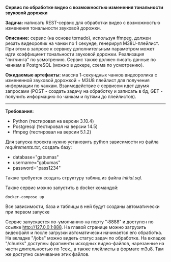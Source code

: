 **Сервис по обработке видео с возможностью изменения тональности звуковой дорожки**

**Задача:** написать REST-сервис для обработки видео с возможностью изменения тональности звуковой дорожки.

**Описание:** сервис (на основе tornado), используя ffmpeg, должен резать видеоролик на чанки по 1 секунде, генерируя M38U-плейлист. При этом в запросе к сервису дополнительным параметром может идти коэффициент тональности звуковой дорожки. Реализация "питчинга" по усмотрению. Сервис также должен писать данные по чанкам в PostgreSQL (можно в докере, схема по усмотрению). 

**Ожидаемые артефакты:** массив 1-секундных чанков видеоролика с измененной звуковой дорожкой + M3U8 плейлист для получения информации по чанкам. Взаимодействие с сервисом идет двумя запросами (POST - создать задачу на обработку и записать в бд, GET - получить информацию по чанкам и путями до плейлистов).

---

**Требования:**

 - Python (тестировал на версии 3.10.4)
 - Postgresql (тестировал на версии 14.5)
 - ffmpeg (тестировал на версии 5.1.2)

Для запуска проекта нужно установить python зависимости из файла _requirements.txt_, создать базу:
 - database="gabumas"
 - username="gabumas"
 - password="pass1234"

Также требуется создать структуру таблиц из файла _initial.sql_.

Также сервис можно запустить в docker командой:
```
docker-compose up
```
Все зависимости, база и таблицы в ней будут созданы автоматически при первом запуске

Сервис запускается по-умолчанию на порту ":8888" и доступен по ссылке http://127.0.0.1:888.
На главой странице можно загрузить видеофайл и после загрузки автоматически начинается его обработка.
На вкладке "/jobs" можно видеть статус задач по обработке.
На вкладке "/chunks" доступны фрагменты исходных видео-файлов, нарезанные на части длительностью по 1сек., а также плейлисты в формате m3u8. Там же доступно скачивание этих файлов.
